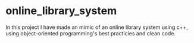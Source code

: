 # online_library_system
In this project I have made an mimic of an online library system using c++, using object-oriented programming's best practicies and clean code. 
